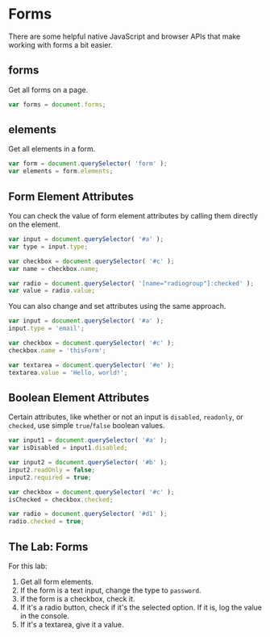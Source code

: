 
# Forms

There are some helpful native JavaScript and browser APIs that make working with forms a bit easier.

## forms

Get all forms on a page.

```javascript
var forms = document.forms;
```


## elements

Get all elements in a form.

```javascript
var form = document.querySelector( 'form' );
var elements = form.elements;
```


## Form Element Attributes

You can check the value of form element attributes by calling them directly on the element.

```javascript
var input = document.querySelector( '#a' );
var type = input.type;

var checkbox = document.querySelector( '#c' );
var name = checkbox.name;

var radio = document.querySelector( '[name="radiogroup"]:checked' );
var value = radio.value;
```

You can also change and set attributes using the same approach.

```javascript
var input = document.querySelector( '#a' );
input.type = 'email';

var checkbox = document.querySelector( '#c' );
checkbox.name = 'thisForm';

var textarea = document.querySelector( '#e' );
textarea.value = 'Hello, world!';
```


## Boolean Element Attributes

Certain attributes, like whether or not an input is `disabled`, `readonly`, or `checked`, use simple `true`/`false` boolean values.

```javascript
var input1 = document.querySelector( '#a' );
var isDisabled = input1.disabled;

var input2 = document.querySelector( '#b' );
input2.readOnly = false;
input2.required = true;

var checkbox = document.querySelector( '#c' );
isChecked = checkbox.checked;

var radio = document.querySelector( '#d1' );
radio.checked = true;
```


## The Lab: Forms

For this lab:

1. Get all form elements.
2. If the form is a text input, change the type to `password`.
3. if the form is a checkbox, check it.
4. If it's a radio button, check if it's the selected option. If it is, log the value in the console.
5. If it's a textarea, give it a value.